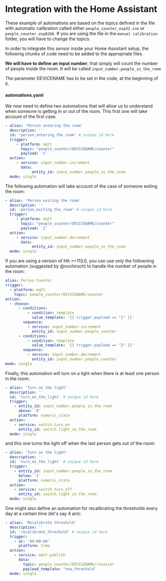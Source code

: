 # Integration with the Home Assistant
These example of automations are based on the topics defined in the file with automatic calibration called either `people_counter_esp32.ino` or `people_counter_esp8266`. If you are using the file in the `manual calibration` folder, you will have to change the topics.

In order to integrate this sensor inside your Home Assistant setup, the following chunks of code need to be added to the appropriate files.

**We will have to define an input number**, that simply will count the number of people inside the room. It will be called `input_number.people_in_the_room`

The parameter DEVICENAME has to be set in the code, at the beginning of it.

#### automations.yaml

We now need to define two automations that will allow us to understand when someone is getting in or out of the room. This first one will take account of the first case.

```yaml
- alias: 'Person entering the room'
  description: ''
  id: 'person_entering_the_room' # unique id here
  trigger:
     - platform: mqtt
       topic: "people_counter/DEVICENAME/counter"
       payload: '1'
  action:
     - service: input_number.increment
       data: 
            entity_id: input_number.people_in_the_room
  mode: single

```

The following automation will take account of the case of someone exiting the room:

```yaml
- alias: 'Person exiting the room'
  description: ''
  id: 'person_exiting_the_room' # unique id here
  trigger:
     - platform: mqtt
       topic: "people_counter/DEVICENAME/counter"
       payload: '2'
  action:
     - service: input_number.decrement
       data: 
            entity_id: input_number.people_in_the_room
  mode: single

```

If you are using a version of HA >=113.0, you can use only the followning automation (suggested by @noxhirsch) to handle the number of people in the room:
```yaml
alias: Person Counter
trigger:
  - platform: mqtt
    topic: people_counter/DEVICENAME/counter
action:
  - choose:
      - conditions:
          - condition: template
            value_template: '{{ trigger.payload == "1" }}'
        sequence:
          - service: input_number.increment
            entity_id: input_number.people_counter
      - conditions:
          - condition: template
            value_template: '{{ trigger.payload == "2" }}'
        sequence:
          - service: input_number.decrement
            entity_id: input_number.people_counter
mode: single
```

Finally, this automation will turn on a light when there is at least one person in the room:

```yaml
- alias: 'Turn on the light'
  description: ''
  id: 'turn_on_the_light' # unique id here
  trigger:
    - entity_id: input_number.people_in_the_room
      above: '0'
      platform: numeric_state
  action:
    - service: switch.turn_on
      entity_id: switch.light_in_the_room
  mode: single
```

and this one turns the light off when the last person gets out of the room:

```yaml
- alias: 'Turn on the light'
  description: ''
  id: 'turn_on_the_light' # unique id here
  trigger:
    - entity_id: input_number.people_in_the_room
      below: '1'
      platform: numeric_state
  action:
    - service: switch.turn_off
      entity_id: switch.light_in_the_room
  mode: single

```


One might also define an automation for recalibrating the thresholds every day at a certain time (let's say 4 am):
```yaml
- alias: 'Recalibrate threshold'
  description: ''
  id: 'recalibrate_threshold' # unique id here
  trigger:
    - at: '04:00:00'
      platform: time
  action:
    - service: mqtt.publish
      data:
        topic: people_counter/DEVICENAME/receiver
        payload_template: "new_threshold"
  mode: single

```
